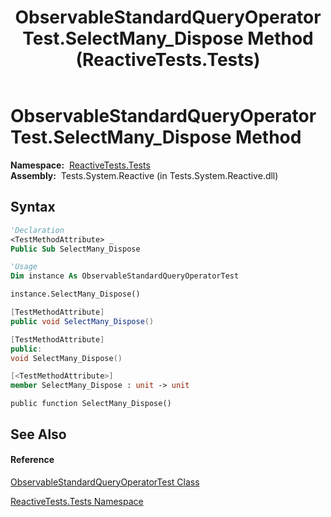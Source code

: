 ﻿---
title: ObservableStandardQueryOperatorTest.SelectMany_Dispose Method  (ReactiveTests.Tests)
TOCTitle: SelectMany_Dispose Method
ms:assetid: M:ReactiveTests.Tests.ObservableStandardQueryOperatorTest.SelectMany_Dispose
ms:mtpsurl: https://msdn.microsoft.com/en-us/library/reactivetests.tests.observablestandardqueryoperatortest.selectmany_dispose(v=VS.103)
ms:contentKeyID: 36619553
ms.date: 06/28/2011
mtps_version: v=VS.103
f1_keywords:
- ReactiveTests.Tests.ObservableStandardQueryOperatorTest.SelectMany_Dispose
dev_langs:
- CSharp
- JScript
- VB
- FSharp
- c++
---

# ObservableStandardQueryOperatorTest.SelectMany\_Dispose Method

**Namespace:**  [ReactiveTests.Tests](hh289046\(v=vs.103\).md)  
**Assembly:**  Tests.System.Reactive (in Tests.System.Reactive.dll)

## Syntax

``` vb
'Declaration
<TestMethodAttribute> _
Public Sub SelectMany_Dispose
```

``` vb
'Usage
Dim instance As ObservableStandardQueryOperatorTest

instance.SelectMany_Dispose()
```

``` csharp
[TestMethodAttribute]
public void SelectMany_Dispose()
```

``` c++
[TestMethodAttribute]
public:
void SelectMany_Dispose()
```

``` fsharp
[<TestMethodAttribute>]
member SelectMany_Dispose : unit -> unit 
```

``` jscript
public function SelectMany_Dispose()
```

## See Also

#### Reference

[ObservableStandardQueryOperatorTest Class](hh288944\(v=vs.103\).md)

[ReactiveTests.Tests Namespace](hh289046\(v=vs.103\).md)

